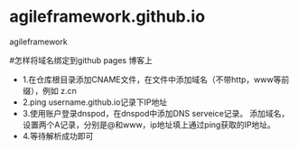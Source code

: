 # agileframework.github.io
agileframework

#怎样将域名绑定到github pages 博客上

* 1.在仓库根目录添加CNAME文件，在文件中添加域名（不带http，www等前缀），例如 z.cn
* 2.ping username.github.io记录下IP地址
* 3.使用账户登录dnspod，在dnspod中添加DNS serveice记录。   添加域名，设置两个A记录，分别是@和www，ip地址填上通过ping获取的IP地址。
* 4.等待解析成功即可
